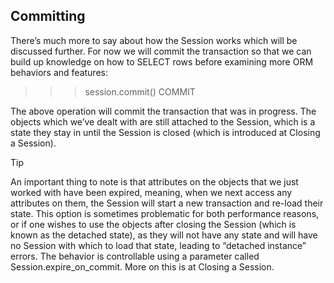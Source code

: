 ## Committing
There’s much more to say about how the Session works which will be discussed further. For now we will commit the transaction so that we can build up knowledge on how to SELECT rows before examining more ORM behaviors and features:

>>> session.commit()
COMMIT

The above operation will commit the transaction that was in progress. The objects which we’ve dealt with are still attached to the Session, which is a state they stay in until the Session is closed (which is introduced at Closing a Session).

Tip

An important thing to note is that attributes on the objects that we just worked with have been expired, meaning, when we next access any attributes on them, the Session will start a new transaction and re-load their state. This option is sometimes problematic for both performance reasons, or if one wishes to use the objects after closing the Session (which is known as the detached state), as they will not have any state and will have no Session with which to load that state, leading to “detached instance” errors. The behavior is controllable using a parameter called Session.expire_on_commit. More on this is at Closing a Session.